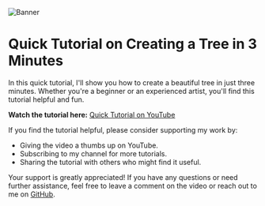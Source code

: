 <!-- Banner Image -->
![Banner](https://i.imgur.com/o2WVxpO.jpg)

# Quick Tutorial on Creating a Tree in 3 Minutes

In this quick tutorial, I'll show you how to create a beautiful tree in just three minutes. Whether you're a beginner or an experienced artist, you'll find this tutorial helpful and fun.

**Watch the tutorial here:** [Quick Tutorial on YouTube](https://www.youtube.com/watch?v=lnD97-SBR0k)

If you find the tutorial helpful, please consider supporting my work by:

- Giving the video a thumbs up on YouTube.
- Subscribing to my channel for more tutorials.
- Sharing the tutorial with others who might find it useful.

Your support is greatly appreciated! If you have any questions or need further assistance, feel free to leave a comment on the video or reach out to me on [GitHub](https://github.com/your-username).
